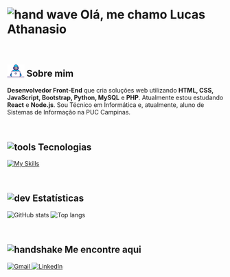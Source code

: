 <div align="left">
  <h1>
    <img src="https://media.giphy.com/media/hvRJCLFzcasrR4ia7z/giphy.gif" width="28px" alt="hand wave"/> 
    Olá, me chamo Lucas Athanasio
  </h1>
</div>

<br>

<div align="left">
  <h2>
    <img src="https://raw.githubusercontent.com/SatYu26/SatYu26/master/Assets/Developer.gif" width="40px" alt="developer"/> 
    Sobre mim
  </h2>

  <p>
    <strong>Desenvolvedor Front-End</strong> que cria soluções web utilizando <strong>HTML, CSS, JavaScript, Bootstrap, Python, MySQL</strong> e <strong>PHP</strong>.  
    Atualmente estou estudando <strong>React</strong> e <strong>Node.js</strong>. Sou Técnico em Informática e, atualmente, aluno de Sistemas de Informação na PUC Campinas.
  </p>
</div>

<br>

<div align="left">
  <h2>
    <img src="https://media2.giphy.com/media/QssGEmpkyEOhBCb7e1/giphy.gif" width="30px" alt="tools"/> 
    Tecnologias
  </h2>

  [![My Skills](https://skillicons.dev/icons?i=react,nodejs,mysql,html,css,js,bootstrap,py,php,git,github&perline=9)](https://skillicons.dev)
  
</div>


<br>

<div align="left">
  <h2>
    <img src="https://media.giphy.com/media/iY8CRBdQXODJSCERIr/giphy.gif" width="40px" alt="dev"/> 
    Estatísticas
  </h2>

  <p>
    <img src="https://github-readme-stats.vercel.app/api?username=lucasathanasio&show_icons=true&theme=tokyonight" alt="GitHub stats"/>  
    <img src="https://github-readme-stats.vercel.app/api/top-langs/?username=lucasathanasio&layout=compact&theme=tokyonight" alt="Top langs"/>
  </p>
</div>

<br>

<div align="left">
  <h2>
    <img src="https://raw.githubusercontent.com/ShahriarShafin/ShahriarShafin/main/Assets/handshake.gif" width="60px" alt="handshake"/> 
    Me encontre aqui
  </h2>

  <p>
    <a href="mailto:lucasbuenodeandrade@gmail.com" title="Gmail">
      <img src="https://skillicons.dev/icons?i=gmail" alt="Gmail" />
    </a>
    <a href="https://www.linkedin.com/in/lucas-athanasio" title="LinkedIn">
      <img src="https://skillicons.dev/icons?i=linkedin" alt="LinkedIn" />
    </a>
  </p>
</div>
